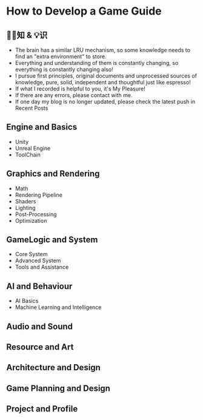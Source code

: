 # How to Develop a Game Guide
## 👨‍💻知  & 💡识
- The brain has a similar LRU mechanism, so some knowledge needs to find an "extra environment" to store.
- Everything and understanding of them is constantly changing, so everything is constantly changing also!
- I pursue first principles, original documents and unprocessed sources of knowledge, pure, solid, independent and thoughtful just like espresso!
- If what I recorded is helpful to you, it's My Pleasure!
- If there are any errors, please contact with me.
- If one day my blog is no longer updated, please check the latest push in Recent Posts

## Engine and Basics
- Unity
- Unreal Engine
- ToolChain
## Graphics and Rendering
- Math
- Rendering Pipeline
- Shaders
- Lighting
- Post-Processing
- Optimization

## GameLogic and System
- Core System
- Advanced System
- Tools and Assistance

## AI and Behaviour
- AI Basics
- Machine Learning and Intelligence

## Audio and Sound

## Resource and Art

## Architecture and Design

## Game Planning and Design

## Project and Profile